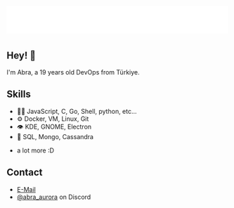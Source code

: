 <h1 align="center">
  <img src="https://raw.githubusercontent.com/the-abra/the-abra/master/name.svg" alt="The Abra" />
</h1>

## Hey! 👋
I'm Abra, a 19 years old DevOps from Türkiye.

## Skills
- 👨‍💻 JavaScript, C, Go, Shell, python, etc...
- ⚙️ Docker, VM, Linux, Git
- 👁️ KDE, GNOME, Electron
- 💽 SQL, Mongo, Cassandra
+ a lot more :D

## Contact
- [E-Mail](https://aegean.sword1@gmail.com)
- [@abra_aurora](./) on Discord
